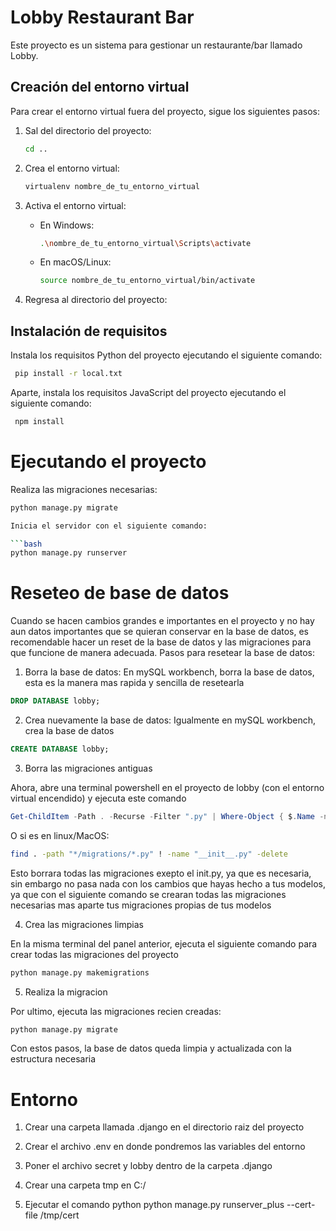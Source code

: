 # Lobby Restaurant Bar

Este proyecto es un sistema para gestionar un restaurante/bar llamado Lobby.

## Creación del entorno virtual

Para crear el entorno virtual fuera del proyecto, sigue los siguientes pasos:

1. Sal del directorio del proyecto:

   ```bash
   cd ..
   ```

2. Crea el entorno virtual:

   ```bash
   virtualenv nombre_de_tu_entorno_virtual
   ```

3. Activa el entorno virtual:

   - En Windows:

     ```bash
     .\nombre_de_tu_entorno_virtual\Scripts\activate
     ```

   - En macOS/Linux:

     ```bash
     source nombre_de_tu_entorno_virtual/bin/activate
     ```

4. Regresa al directorio del proyecto:

## Instalación de requisitos

Instala los requisitos Python del proyecto ejecutando el siguiente comando:

```bash
 pip install -r local.txt
```

Aparte, instala los requisitos JavaScript del proyecto ejecutando el siguiente comando:

```bash
 npm install
```

# Ejecutando el proyecto

Realiza las migraciones necesarias:

````bash
python manage.py migrate

Inicia el servidor con el siguiente comando:

```bash
python manage.py runserver

````

# Reseteo de base de datos

Cuando se hacen cambios grandes e importantes en el proyecto y no hay aun datos importantes que se quieran conservar en la base de datos,
es recomendable hacer un reset de la base de datos y las migraciones para que funcione de manera adecuada.
Pasos para resetear la base de datos:

1. Borra la base de datos:
   En mySQL workbench, borra la base de datos, esta es la manera mas rapida y sencilla de resetearla

```sql
DROP DATABASE lobby;
```

2. Crea nuevamente la base de datos:
   Igualmente en mySQL workbench, crea la base de datos

```sql
CREATE DATABASE lobby;
```

3. Borra las migraciones antiguas

Ahora, abre una terminal powershell en el proyecto de lobby (con el entorno virtual encendido) y ejecuta este comando

```powershell
Get-ChildItem -Path . -Recurse -Filter ".py" | Where-Object { $.Name -ne "init.py" -and $.DirectoryName -like "*migrations" } | Remove-Item
```

O si es en linux/MacOS:

```bash
find . -path "*/migrations/*.py" ! -name "__init__.py" -delete
```

Esto borrara todas las migraciones exepto el init.py, ya que es necesaria, sin embargo no pasa nada con los cambios que hayas hecho a tus
modelos, ya que con el siguiente comando se crearan todas las migraciones necesarias mas aparte tus migraciones propias de tus modelos

4. Crea las migraciones limpias

En la misma terminal del panel anterior, ejecuta el siguiente comando para crear todas las migraciones del proyecto

```bash
python manage.py makemigrations
```

5. Realiza la migracion

Por ultimo, ejecuta las migraciones recien creadas:

```bash
python manage.py migrate
```

Con estos pasos, la base de datos queda limpia y actualizada con la estructura necesaria

# Entorno

1. Crear una carpeta llamada .django en el directorio raiz del proyecto

2. Crear el archivo .env en donde pondremos las variables del entorno

3. Poner el archivo secret y lobby dentro de la carpeta .django

4. Crear una carpeta tmp en C:/

5. Ejecutar el comando python python manage.py runserver_plus --cert-file /tmp/cert
